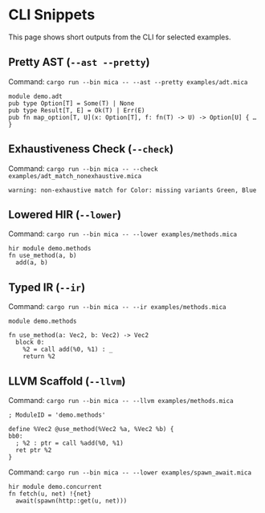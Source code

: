 # CLI Snippets

This page shows short outputs from the CLI for selected examples.

## Pretty AST (`--ast --pretty`)

Command: `cargo run --bin mica -- --ast --pretty examples/adt.mica`

```
module demo.adt
pub type Option[T] = Some(T) | None
pub type Result[T, E] = Ok(T) | Err(E)
pub fn map_option[T, U](x: Option[T], f: fn(T) -> U) -> Option[U] { … }
```

## Exhaustiveness Check (`--check`)

Command: `cargo run --bin mica -- --check examples/adt_match_nonexhaustive.mica`

```
warning: non-exhaustive match for Color: missing variants Green, Blue
```

## Lowered HIR (`--lower`)

Command: `cargo run --bin mica -- --lower examples/methods.mica`

```
hir module demo.methods
fn use_method(a, b)
  add(a, b)
```

## Typed IR (`--ir`)

Command: `cargo run --bin mica -- --ir examples/methods.mica`

```
module demo.methods

fn use_method(a: Vec2, b: Vec2) -> Vec2
  block 0:
    %2 = call add(%0, %1) : _
    return %2
```

## LLVM Scaffold (`--llvm`)

Command: `cargo run --bin mica -- --llvm examples/methods.mica`

```
; ModuleID = 'demo.methods'

define %Vec2 @use_method(%Vec2 %a, %Vec2 %b) {
bb0:
  ; %2 : ptr = call %add(%0, %1)
  ret ptr %2
}
```

Command: `cargo run --bin mica -- --lower examples/spawn_await.mica`

```
hir module demo.concurrent
fn fetch(u, net) !{net}
  await(spawn(http::get(u, net)))
```

